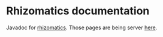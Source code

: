 # Rhizomatics documentation
Javadoc for [rhizomatics](https://framagit.org/haberman/rhizomatics). Those pages are being server [here](https://nadous.github.io/docs/rhizomatics/).
